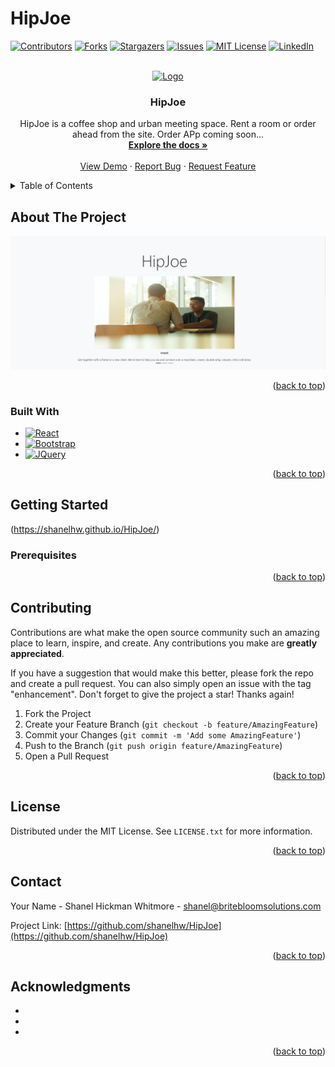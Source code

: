 # HipJoe
<!-- Improved compatibility of back to top link: See: https://github.com/othneildrew/Best-README-Template/pull/73 -->
<a name="readme-top"></a>

<!-- PROJECT SHIELDS -->

[![Contributors][contributors-shield]][contributors-url]
[![Forks][forks-shield]][forks-url]
[![Stargazers][stars-shield]][stars-url]
[![Issues][issues-shield]][issues-url]
[![MIT License][license-shield]][license-url]
[![LinkedIn][linkedin-shield]][linkedin-url]



<!-- PROJECT LOGO -->
<br />
<div align="center">
  <a href="https://github.com/shanelhw/HipJoe">
    <img src="https://github.com/shanelhw/HipJoe/hipjoe-color.png" alt="Logo" width="80" height="80">
  </a>

<h3 align="center">HipJoe</h3>

  <p align="center">
    HipJoe is a coffee shop and urban meeting space. Rent a room or order ahead from the site. Order APp coming soon...
    <br />
    <a href="[https://github.com/github_username/repo_name](https://github.com/shanelhw/HipJoe)"><strong>Explore the docs »</strong></a>
    <br />
    <br />
    <a href="[https://github.com/github_username/repo_name](https://shanelhw.github.io/HipJoe/)">View Demo</a>
    ·
    <a href="https://github.com/shanelhw/HipJoe/issues">Report Bug</a>
    ·
    <a href="https://github.com/shanelhw/HipJoe/issues">Request Feature</a>
  </p>
</div>



<!-- TABLE OF CONTENTS -->
<details>
  <summary>Table of Contents</summary>
  <ol>
    <li>
      <a href="#about-the-project">About The Project</a>
      <ul>
        <li><a href="#built-with">Built With</a></li>
      </ul>
    </li>
    <li>
      <a href="#getting-started">Getting Started</a>
      <ul>
        <li><a href="#prerequisites">Prerequisites</a></li>
        <li><a href="#installation">Installation</a></li>
      </ul>
    </li>
    <li><a href="#usage">Usage</a></li>
    <li><a href="#roadmap">Roadmap</a></li>
    <li><a href="#contributing">Contributing</a></li>
    <li><a href="#license">License</a></li>
    <li><a href="#contact">Contact</a></li>
    <li><a href="#acknowledgments">Acknowledgments</a></li>
  </ol>
</details>



<!-- ABOUT THE PROJECT -->
## About The Project

[![Product Name Screen Shot][product-screenshot]](https://example.com)

<p align="right">(<a href="#readme-top">back to top</a>)</p>



### Built With


* [![React][React.js]][React-url]
* [![Bootstrap][Bootstrap.com]][Bootstrap-url]
* [![JQuery][JQuery.com]][JQuery-url]

<p align="right">(<a href="#readme-top">back to top</a>)</p>



<!-- GETTING STARTED -->
## Getting Started

(https://shanelhw.github.io/HipJoe/)

### Prerequisites

<p align="right">(<a href="#readme-top">back to top</a>)</p>



<!-- CONTRIBUTING -->
## Contributing

Contributions are what make the open source community such an amazing place to learn, inspire, and create. Any contributions you make are **greatly appreciated**.

If you have a suggestion that would make this better, please fork the repo and create a pull request. You can also simply open an issue with the tag "enhancement".
Don't forget to give the project a star! Thanks again!

1. Fork the Project
2. Create your Feature Branch (`git checkout -b feature/AmazingFeature`)
3. Commit your Changes (`git commit -m 'Add some AmazingFeature'`)
4. Push to the Branch (`git push origin feature/AmazingFeature`)
5. Open a Pull Request

<p align="right">(<a href="#readme-top">back to top</a>)</p>



<!-- LICENSE -->
## License

Distributed under the MIT License. See `LICENSE.txt` for more information.

<p align="right">(<a href="#readme-top">back to top</a>)</p>



<!-- CONTACT -->
## Contact

Your Name - Shanel Hickman Whitmore - shanel@britebloomsolutions.com

Project Link: [https://github.com/shanelhw/HipJoe](https://github.com/shanelhw/HipJoe)

<p align="right">(<a href="#readme-top">back to top</a>)</p>



<!-- ACKNOWLEDGMENTS -->
## Acknowledgments

* []()
* []()
* []()

<p align="right">(<a href="#readme-top">back to top</a>)</p>



<!-- MARKDOWN LINKS & IMAGES -->
<!-- https://www.markdownguide.org/basic-syntax/#reference-style-links -->
[contributors-shield]: https://img.shields.io/github/contributors/shanelhw/HipJoe.svg?style=for-the-badge
[contributors-url]: https://github.com/shanelhw/HipJoe/graphs/contributors
[forks-shield]: https://img.shields.io/github/forks/shanelhw/HipJoe.svg?style=for-the-badge
[forks-url]: https://github.com/shanelhw/HipJoe/network/members
[stars-shield]: https://img.shields.io/github/stars/shanelhw/HipJoe.svg?style=for-the-badge
[stars-url]: https://github.com/shanelhw/HipJoe/stargazers
[issues-shield]: https://img.shields.io/github/issues/shanelhw/HipJoe.svg?style=for-the-badge
[issues-url]: https://github.com/shanelhw/HipJoe/issues
[license-shield]: https://img.shields.io/github/license/shanelhw/HipJoe.svg?style=for-the-badge
[license-url]: https://github.com/shanelhw/HipJoe/blob/master/LICENSE.txt
[linkedin-shield]: https://img.shields.io/badge/-LinkedIn-black.svg?style=for-the-badge&logo=linkedin&colorB=555
[linkedin-url]: https://linkedin.com/in/shanel
[product-screenshot]: img/hj-ss.png
[React.js]: https://img.shields.io/badge/React-20232A?style=for-the-badge&logo=react&logoColor=61DAFB
[React-url]: https://reactjs.org/
[Bootstrap.com]: https://img.shields.io/badge/Bootstrap-563D7C?style=for-the-badge&logo=bootstrap&logoColor=white
[Bootstrap-url]: https://getbootstrap.com
[JQuery.com]: https://img.shields.io/badge/jQuery-0769AD?style=for-the-badge&logo=jquery&logoColor=white
[JQuery-url]: https://jquery.com 
